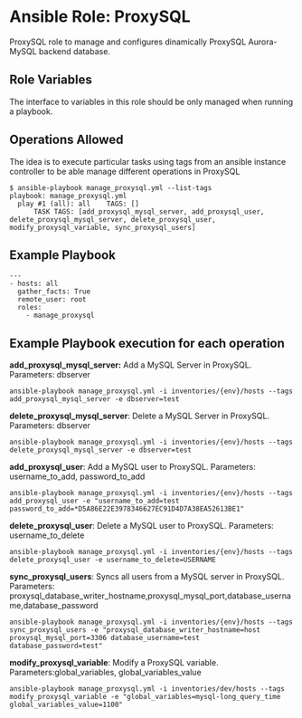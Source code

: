 Ansible Role: ProxySQL
======================

ProxySQL role to manage and configures dinamically ProxySQL Aurora-MySQL backend database.

Role Variables
--------------

The interface to variables in this role should be only managed when running a playbook. 


Operations Allowed
--------------

The idea is to execute particular tasks using tags from an ansible instance controller to be able manage different operations in ProxySQL

```
$ ansible-playbook manage_proxysql.yml --list-tags
playbook: manage_proxysql.yml
  play #1 (all): all	TAGS: []
      TASK TAGS: [add_proxysql_mysql_server, add_proxysql_user, delete_proxysql_mysql_server, delete_proxysql_user, modify_proxysql_variable, sync_proxysql_users]
```


Example Playbook
----------------

```
---
- hosts: all
  gather_facts: True
  remote_user: root
  roles:
    - manage_proxysql
```

Example Playbook execution for each operation
--------------------------

**add_proxysql_mysql_server:** Add a MySQL Server in ProxySQL. Parameters: dbserver
```
ansible-playbook manage_proxysql.yml -i inventories/{env}/hosts --tags add_proxysql_mysql_server -e dbserver=test
```

**delete_proxysql_mysql_server**: Delete a MySQL Server in ProxySQL. Parameters: dbserver
```
ansible-playbook manage_proxysql.yml -i inventories/{env}/hosts --tags delete_proxysql_mysql_server -e dbserver=test
```

**add_proxysql_user**: Add a MySQL user to ProxySQL. Parameters: username_to_add, password_to_add
```
ansible-playbook manage_proxysql.yml -i inventories/{env}/hosts --tags add_proxysql_user -e "username_to_add=test password_to_add=*D5A86E22E3978346627EC91D4D7A38EA52613BE1"
```

**delete_proxysql_user**: Delete a MySQL user to ProxySQL. Parameters: username_to_delete
```
ansible-playbook manage_proxysql.yml -i inventories/{env}/hosts --tags delete_proxysql_user -e username_to_delete=USERNAME
```

**sync_proxysql_users**: Syncs all users from a MySQL server in ProxySQL. Parameters: proxysql_database_writer_hostname,proxysql_mysql_port,database_username,database_password
```
ansible-playbook manage_proxysql.yml -i inventories/{env}/hosts --tags sync_proxysql_users -e "proxysql_database_writer_hostname=host proxysql_mysql_port=3306 database_username=test database_password=test"

```

**modify_proxysql_variable**: Modify a ProxySQL variable. Parameters:global_variables, global_variables_value
```
ansible-playbook manage_proxysql.yml -i inventories/dev/hosts --tags modify_proxysql_variable -e "global_variables=mysql-long_query_time global_variables_value=1100"
```
